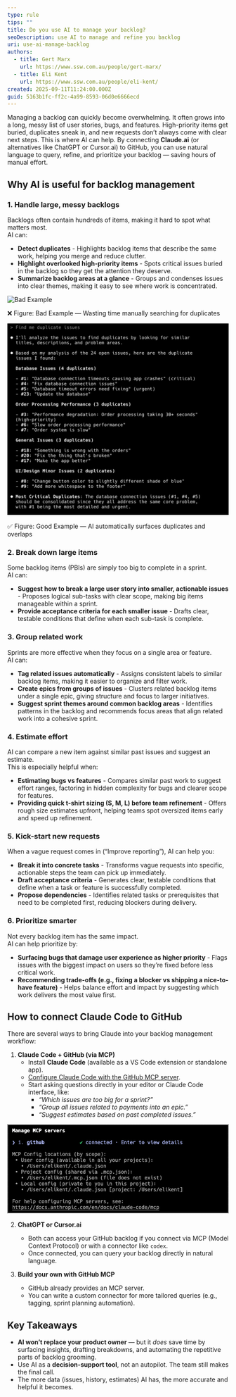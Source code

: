```yaml
---
type: rule
tips: ""
title: Do you use AI to manage your backlog?
seoDescription: use AI to manage and refine you backlog
uri: use-ai-manage-backlog
authors:
  - title: Gert Marx
    url: https://www.ssw.com.au/people/gert-marx/
  - title: Eli Kent
    url: https://www.ssw.com.au/people/eli-kent/
created: 2025-09-11T11:24:00.000Z
guid: 5163b1fc-ff2c-4a99-8593-06d0e6666ecd
---
```

Managing a backlog can quickly become overwhelming. It often grows into a long, messy list of user stories, bugs, and features. High-priority items get buried, duplicates sneak in, and new requests don’t always come with clear next steps. This is where AI can help. By connecting **Claude.ai** (or alternatives like ChatGPT or Cursor.ai) to GitHub, you can use natural language to query, refine, and prioritize your backlog — saving hours of manual effort.


## Why AI is useful for backlog management

### 1. Handle large, messy backlogs
Backlogs often contain hundreds of items, making it hard to spot what matters most.  
AI can:
- **Detect duplicates** - Highlights backlog items that describe the same work, helping you merge and reduce clutter. 
- **Highlight overlooked high-priority items** - Spots critical issues buried in the backlog so they get the attention they deserve. 
- **Summarize backlog areas at a glance** - Groups and condenses issues into clear themes, making it easy to see where work is concentrated. 

![Bad Example](Big-Backlog.gif)

❌ Figure: Bad Example — Wasting time manually searching for duplicates 

![Good Example](Duplicates-GitHub.png)

✅ Figure: Good Example — AI automatically surfaces duplicates and overlaps  


### 2. Break down large items
Some backlog items (PBIs) are simply too big to complete in a sprint.  
AI can:
- **Suggest how to break a large user story into smaller, actionable issues** - Proposes logical sub-tasks with clear scope, making big items manageable within a sprint.
- **Provide acceptance criteria for each smaller issue** - Drafts clear, testable conditions that define when each sub-task is complete.  


### 3. Group related work
Sprints are more effective when they focus on a single area or feature.  
AI can:
- **Tag related issues automatically** - Assigns consistent labels to similar backlog items, making it easier to organize and filter work.
- **Create epics from groups of issues** - Clusters related backlog items under a single epic, giving structure and focus to larger initiatives.
- **Suggest sprint themes around common backlog areas** - Identifies patterns in the backlog and recommends focus areas that align related work into a cohesive sprint.  


### 4. Estimate effort
AI can compare a new item against similar past issues and suggest an estimate.  
This is especially helpful when:
- **Estimating bugs vs features** - Compares similar past work to suggest effort ranges, factoring in hidden complexity for bugs and clearer scope for features.  
- **Providing quick t-shirt sizing (S, M, L) before team refinement** - Offers rough size estimates upfront, helping teams spot oversized items early and speed up refinement.  


### 5. Kick-start new requests
When a vague request comes in (“Improve reporting”), AI can help you:  
- **Break it into concrete tasks** - Transforms vague requests into specific, actionable steps the team can pick up immediately.  
- **Draft acceptance criteria** - Generates clear, testable conditions that define when a task or feature is successfully completed.  
- **Propose dependencies** - Identifies related tasks or prerequisites that need to be completed first, reducing blockers during delivery. 


### 6. Prioritize smarter
Not every backlog item has the same impact.  
AI can help prioritize by:  
- **Surfacing bugs that damage user experience as higher priority** - Flags issues with the biggest impact on users so they’re fixed before less critical work.  
- **Recommending trade-offs (e.g., fixing a blocker vs shipping a nice-to-have feature)** - Helps balance effort and impact by suggesting which work delivers the most value first.  


## How to connect Claude Code to GitHub

There are several ways to bring Claude into your backlog management workflow:

1. **Claude Code + GitHub (via MCP)**  
   - Install **Claude Code** (available as a VS Code extension or standalone app).  
   - [Configure Claude Code with the GitHub MCP server](https://github.com/github/github-mcp-server/blob/main/docs/installation-guides/install-claude.md).  
   - Start asking questions directly in your editor or Claude Code interface, like:  
     - *“Which issues are too big for a sprint?”*  
     - *“Group all issues related to payments into an epic.”*  
     - *“Suggest estimates based on past completed issues.”*

  ![Figure: GitHub MCP Server added to Claude.ai](MCP-Servers-Claude.png)

2. **ChatGPT or Cursor.ai**  
   - Both can access your GitHub backlog if you connect via MCP (Model Context Protocol) or with a connector like `codex`.  
   - Once connected, you can query your backlog directly in natural language.  

3. **Build your own with GitHub MCP**  
   - GitHub already provides an MCP server.  
   - You can write a custom connector for more tailored queries (e.g., tagging, sprint planning automation).  


## Key Takeaways

- **AI won’t replace your product owner** — but it *does* save time by surfacing insights, drafting breakdowns, and automating the repetitive parts of backlog grooming.  
- Use AI as a **decision-support tool**, not an autopilot. The team still makes the final call.  
- The more data (issues, history, estimates) AI has, the more accurate and helpful it becomes.  
 
 
